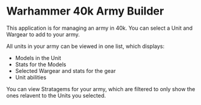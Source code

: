 <h1>Warhammer 40k Army Builder</h1>

This application is for managing an army in 40k. You can select a Unit and Wargear to add to your army.

All units in your army can be viewed in one list, which displays:
- Models in the Unit
- Stats for the Models
- Selected Wargear and stats for the gear
- Unit abilities

You can view Stratagems for your army, which are filtered to only show the ones relavent to the Units you selected.
